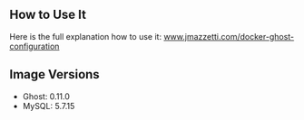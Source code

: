 ## How to Use It

Here is the full explanation how to use it: www.jmazzetti.com/docker-ghost-configuration


## Image Versions

- Ghost: 0.11.0
- MySQL: 5.7.15


